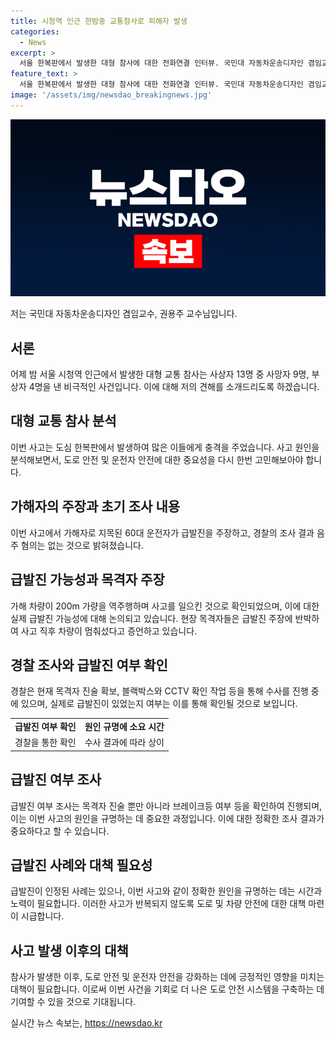 ```yaml
---
title: 시청역 인근 한밤중 교통참사로 피해자 발생
categories:
  - News
excerpt: >
  서울 한복판에서 발생한 대형 참사에 대한 전화연결 인터뷰. 국민대 자동차운송디자인 겸임교수는 사고의 이유와 경찰조사 방향, 급발진 여부 등에 대해 분석하고 현장목격자 주장과 블랙박스, CCTV 확인 작업 등의 중요성을 강조했다. 이러한 참사가 되풀이되지 않도록 어떤 대책이 필요한지에 대해 의견을 물었다.
feature_text: >
  서울 한복판에서 발생한 대형 참사에 대한 전화연결 인터뷰. 국민대 자동차운송디자인 겸임교수는 사고의 이유와 경찰조사 방향, 급발진 여부 등에 대해 분석하고 현장목격자 주장과 블랙박스, CCTV 확인 작업 등의 중요성을 강조했다. 이러한 참사가 되풀이되지 않도록 어떤 대책이 필요한지에 대해 의견을 물었다.
image: '/assets/img/newsdao_breakingnews.jpg'
---
```


<p><img src="/assets/img/newsdao_breakingnews.jpg" alt="implanttips 속보" /></p>

<p>저는 국민대 자동차운송디자인 겸임교수, 권용주 교수님입니다.</p>

<h2 data-ke-size="size26">서론</h2>

<p data-ke-size="size16">어제 밤 서울 시청역 인근에서 발생한 대형 교통 참사는 사상자 13명 중 사망자 9명, 부상자 4명을 낸 비극적인 사건입니다. 이에 대해 저의 견해를 소개드리도록 하겠습니다.</p>

<h2 data-ke-size="size26">대형 교통 참사 분석</h2>

<p data-ke-size="size16">이번 사고는 도심 한복판에서 발생하여 많은 이들에게 충격을 주었습니다. 사고 원인을 분석해보면서, 도로 안전 및 운전자 안전에 대한 중요성을 다시 한번 고민해보아야 합니다.</p>

<h2 data-ke-size="size26">가해자의 주장과 초기 조사 내용</h2>

<p data-ke-size="size16">이번 사고에서 가해자로 지목된 60대 운전자가 급발진을 주장하고, 경찰의 조사 결과 음주 혐의는 없는 것으로 밝혀졌습니다.</p>

<h2 data-ke-size="size26">급발진 가능성과 목격자 주장</h2>

<p data-ke-size="size16">가해 차량이 200m 가량을 역주행하며 사고를 일으킨 것으로 확인되었으며, 이에 대한 실제 급발진 가능성에 대해 논의되고 있습니다. 현장 목격자들은 급발진 주장에 반박하여 사고 직후 차량이 멈춰섰다고 증언하고 있습니다.</p>

<h2 data-ke-size="size26">경찰 조사와 급발진 여부 확인</h2>

<p data-ke-size="size16">경찰은 현재 목격자 진술 확보, 블랙박스와 CCTV 확인 작업 등을 통해 수사를 진행 중에 있으며, 실제로 급발진이 있었는지 여부는 이를 통해 확인될 것으로 보입니다.</p>

<table>
    <tr>
        <td style="text-align: center; height: 17px;"><b>급발진 여부 확인</b></td>
        <td style="text-align: center; height: 17px;"><b>원인 규명에 소요 시간</b></td>
    </tr>
    <tr>
        <td style="text-align: center; height: 17px;">경찰을 통한 확인</td>
        <td style="text-align: center; height: 17px;">수사 결과에 따라 상이</td>
    </tr>
</table>

<h2 data-ke-size="size26">급발진 여부 조사</h2>

<p data-ke-size="size16">급발진 여부 조사는 목격자 진술 뿐만 아니라 브레이크등 여부 등을 확인하여 진행되며, 이는 이번 사고의 원인을 규명하는 데 중요한 과정입니다. 이에 대한 정확한 조사 결과가 중요하다고 할 수 있습니다.</p>

<h2 data-ke-size="size26">급발진 사례와 대책 필요성</h2>

<p data-ke-size="size16">급발진이 인정된 사례는 있으나, 이번 사고와 같이 정확한 원인을 규명하는 데는 시간과 노력이 필요합니다. 이러한 사고가 반복되지 않도록 도로 및 차량 안전에 대한 대책 마련이 시급합니다.</p>

<h2 data-ke-size="size26">사고 발생 이후의 대책</h2>

<p data-ke-size="size16">참사가 발생한 이후, 도로 안전 및 운전자 안전을 강화하는 데에 긍정적인 영향을 미치는 대책이 필요합니다. 이로써 이번 사건을 기회로 더 나은 도로 안전 시스템을 구축하는 데 기여할 수 있을 것으로 기대됩니다.</p>
실시간 뉴스 속보는, <a href="https://newsdao.kr" rel="dofollow">https://newsdao.kr</a>


